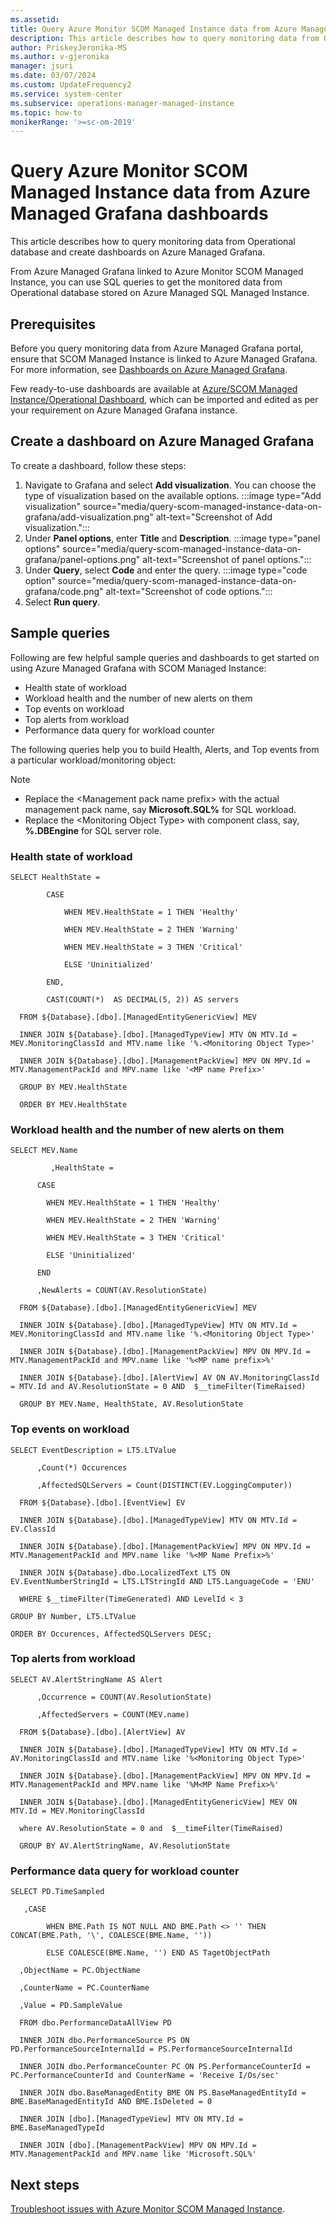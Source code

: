 ```yaml
---
ms.assetid: 
title: Query Azure Monitor SCOM Managed Instance data from Azure Managed Grafana dashboards.
description: This article describes how to query monitoring data from Operational database and create dashboards on Azure Managed Grafana.
author: PriskeyJeronika-MS
ms.author: v-gjeronika
manager: jsuri
ms.date: 03/07/2024
ms.custom: UpdateFrequency2
ms.service: system-center
ms.subservice: operations-manager-managed-instance
ms.topic: how-to
monikerRange: '>=sc-om-2019'
---
```


# Query Azure Monitor SCOM Managed Instance data from Azure Managed Grafana dashboards

This article describes how to query monitoring data from Operational database and create dashboards on Azure Managed Grafana.

From Azure Managed Grafana linked to Azure Monitor SCOM Managed Instance, you can use SQL queries to get the monitored data from Operational database stored on Azure Managed SQL Managed Instance.

## Prerequisites

Before you query monitoring data from Azure Managed Grafana portal, ensure that SCOM Managed Instance is linked to Azure Managed Grafana. For more information, see [Dashboards on Azure Managed Grafana](./dashboards-on-azure-managed-grafana.md). 

Few ready-to-use dashboards are available at [Azure/SCOM Managed Instance/Operational Dashboard](https://grafana.com/grafana/dashboards/19919-azure-scom-managed-instance-operational-dashboard/), which can be imported and edited as per your requirement on Azure Managed Grafana instance.

## Create a dashboard on Azure Managed Grafana

To create a dashboard, follow these steps:

1. Navigate to Grafana and select **Add visualization**. You can choose the type of visualization based on the available options.
   :::image type="Add visualization" source="media/query-scom-managed-instance-data-on-grafana/add-visualization.png" alt-text="Screenshot of Add visualization.":::
1. Under **Panel options**, enter **Title** and **Description**.
   :::image type="panel options" source="media/query-scom-managed-instance-data-on-grafana/panel-options.png" alt-text="Screenshot of panel options.":::
1. Under **Query**, select **Code** and enter the query.
   :::image type="code option" source="media/query-scom-managed-instance-data-on-grafana/code.png" alt-text="Screenshot of code options.":::
1. Select **Run query**.

## Sample queries

Following are few helpful sample queries and dashboards to get started on using Azure Managed Grafana with SCOM Managed Instance:

- Health state of workload  
- Workload health and the number of new alerts on them  
- Top events on workload
- Top alerts from workload  
- Performance data query for workload counter

The following queries help you to build Health, Alerts, and Top events from a particular workload/monitoring object:

>[!NOTE]
>- Replace the \<Management pack name prefix\> with the actual management pack name, say **Microsoft.SQL%** for SQL workload.
>- Replace the \<Monitoring Object Type\> with component class, say, **%.DBEngine** for SQL server role.

### Health state of workload  

```
SELECT HealthState =  

        CASE  

            WHEN MEV.HealthState = 1 THEN 'Healthy'  

            WHEN MEV.HealthState = 2 THEN 'Warning'  

            WHEN MEV.HealthState = 3 THEN 'Critical'  

            ELSE 'Uninitialized'  

        END,  

        CAST(COUNT(*)  AS DECIMAL(5, 2)) AS servers  

  FROM ${Database}.[dbo].[ManagedEntityGenericView] MEV  

  INNER JOIN ${Database}.[dbo].[ManagedTypeView] MTV ON MTV.Id = MEV.MonitoringClassId and MTV.name like '%.<Monitoring Object Type>'  

  INNER JOIN ${Database}.[dbo].[ManagementPackView] MPV ON MPV.Id = MTV.ManagementPackId and MPV.name like '<MP name Prefix>'  

  GROUP BY MEV.HealthState  

  ORDER BY MEV.HealthState  
```

### Workload health and the number of new alerts on them  

```
SELECT MEV.Name  

         ,HealthState =   

      CASE   

        WHEN MEV.HealthState = 1 THEN 'Healthy'  

        WHEN MEV.HealthState = 2 THEN 'Warning'  

        WHEN MEV.HealthState = 3 THEN 'Critical'  

        ELSE 'Uninitialized'  

      END  

      ,NewAlerts = COUNT(AV.ResolutionState)  

  FROM ${Database}.[dbo].[ManagedEntityGenericView] MEV  

  INNER JOIN ${Database}.[dbo].[ManagedTypeView] MTV ON MTV.Id = MEV.MonitoringClassId and MTV.name like '%.<Monitoring Object Type>'  

  INNER JOIN ${Database}.[dbo].[ManagementPackView] MPV ON MPV.Id = MTV.ManagementPackId and MPV.name like '%<MP name prefix>%'  

  INNER JOIN ${Database}.[dbo].[AlertView] AV ON AV.MonitoringClassId = MTV.Id and AV.ResolutionState = 0 AND  $__timeFilter(TimeRaised)  

  GROUP BY MEV.Name, HealthState, AV.ResolutionState  
```

### Top events on workload

```
SELECT EventDescription = LT5.LTValue  

      ,Count(*) Occurences  

      ,AffectedSQLServers = Count(DISTINCT(EV.LoggingComputer))  

  FROM ${Database}.[dbo].[EventView] EV  

  INNER JOIN ${Database}.[dbo].[ManagedTypeView] MTV ON MTV.Id = EV.ClassId   

  INNER JOIN ${Database}.[dbo].[ManagementPackView] MPV ON MPV.Id = MTV.ManagementPackId and MPV.name like '%<MP Name Prefix>%'  

  INNER JOIN ${Database}.dbo.LocalizedText LT5 ON EV.EventNumberStringId = LT5.LTStringId AND LT5.LanguageCode = 'ENU'  

  WHERE $__timeFilter(TimeGenerated) AND LevelId < 3  

GROUP BY Number, LT5.LTValue  

ORDER BY Occurences, AffectedSQLServers DESC;  
```

### Top alerts from workload  

```
SELECT AV.AlertStringName AS Alert  

      ,Occurrence = COUNT(AV.ResolutionState)  

      ,AffectedServers = COUNT(MEV.name)  

  FROM ${Database}.[dbo].[AlertView] AV  

  INNER JOIN ${Database}.[dbo].[ManagedTypeView] MTV ON MTV.Id = AV.MonitoringClassId and MTV.name like '%<Monitoring Object Type>'  

  INNER JOIN ${Database}.[dbo].[ManagementPackView] MPV ON MPV.Id = MTV.ManagementPackId and MPV.name like '%M<MP Name Prefix>%'  

  INNER JOIN ${Database}.[dbo].[ManagedEntityGenericView] MEV ON MTV.Id = MEV.MonitoringClassId  

  where AV.ResolutionState = 0 and  $__timeFilter(TimeRaised)  

  GROUP BY AV.AlertStringName, AV.ResolutionState 
```

### Performance data query for workload counter

```
SELECT PD.TimeSampled 

   ,CASE  

		WHEN BME.Path IS NOT NULL AND BME.Path <> '' THEN CONCAT(BME.Path, '\', COALESCE(BME.Name, '')) 

		ELSE COALESCE(BME.Name, '') END AS TagetObjectPath 

  ,ObjectName = PC.ObjectName 

  ,CounterName = PC.CounterName 

  ,Value = PD.SampleValue 

  FROM dbo.PerformanceDataAllView PD  

  INNER JOIN dbo.PerformanceSource PS ON PD.PerformanceSourceInternalId = PS.PerformanceSourceInternalId 

  INNER JOIN dbo.PerformanceCounter PC ON PS.PerformanceCounterId = PC.PerformanceCounterId and CounterName = 'Receive I/Os/sec' 

  INNER JOIN dbo.BaseManagedEntity BME ON PS.BaseManagedEntityId = BME.BaseManagedEntityId AND BME.IsDeleted = 0  

  INNER JOIN [dbo].[ManagedTypeView] MTV ON MTV.Id = BME.BaseManagedTypeId  

  INNER JOIN [dbo].[ManagementPackView] MPV ON MPV.Id = MTV.ManagementPackId and MPV.name like 'Microsoft.SQL%' 
```

## Next steps

[Troubleshoot issues with Azure Monitor SCOM Managed Instance](troubleshoot-scom-managed-instance.md).
